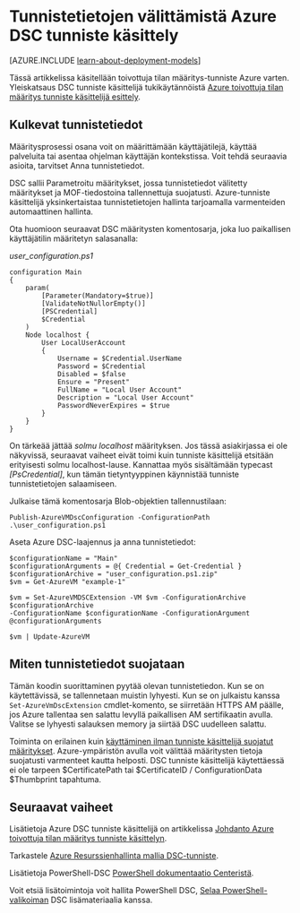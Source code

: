<properties
   pageTitle="Kulkeva tunnistetietojen avulla DSC Azure | Microsoft Azure"
   description="Yleiskatsaus siitä, että lähettämistä suojatusti tunnistetiedot Azuren näennäiskoneiden käyttämällä PowerShell toivottuja tilan määrittäminen"
   services="virtual-machines-windows"
   documentationCenter=""
   authors="zjalexander"
   manager="timlt"
   editor=""
   tags="azure-service-management,azure-resource-manager"
   keywords=""/>

<tags
   ms.service="virtual-machines-windows"
   ms.devlang="na"
   ms.topic="article"
   ms.tgt_pltfrm="vm-windows"
   ms.workload="na"
   ms.date="09/15/2016"
   ms.author="zachal"/>

# <a name="passing-credentials-to-the-azure-dsc-extension-handler"></a>Tunnistetietojen välittämistä Azure DSC tunniste käsittely #

[AZURE.INCLUDE [learn-about-deployment-models](../../includes/learn-about-deployment-models-both-include.md)]

Tässä artikkelissa käsitellään toivottuja tilan määritys-tunniste Azure varten. Yleiskatsaus DSC tunniste käsittelijä tukikäytännöistä [Azure toivottuja tilan määritys tunniste käsittelijä esittely](virtual-machines-windows-extensions-dsc-overview.md). 


## <a name="passing-in-credentials"></a>Kulkevat tunnistetiedot
Määritysprosessi osana voit on määrittämään käyttäjätilejä, käyttää palveluita tai asentaa ohjelman käyttäjän kontekstissa. Voit tehdä seuraavia asioita, tarvitset Anna tunnistetiedot. 

DSC sallii Parametroitu määritykset, jossa tunnistetiedot välitetty määritykset ja MOF-tiedostoina tallennettuja suojatusti. Azure-tunniste käsittelijä yksinkertaistaa tunnistetietojen hallinta tarjoamalla varmenteiden automaattinen hallinta. 

Ota huomioon seuraavat DSC määritysten komentosarja, joka luo paikallisen käyttäjätilin määritetyn salasanalla:

*user_configuration.ps1*

```
configuration Main
{
    param(
        [Parameter(Mandatory=$true)]
        [ValidateNotNullorEmpty()]
        [PSCredential]
        $Credential
    )    
    Node localhost {       
        User LocalUserAccount
        {
            Username = $Credential.UserName
            Password = $Credential
            Disabled = $false
            Ensure = "Present"
            FullName = "Local User Account"
            Description = "Local User Account"
            PasswordNeverExpires = $true
        } 
    }  
} 
```

On tärkeää jättää *solmu localhost* määrityksen. Jos tässä asiakirjassa ei ole näkyvissä, seuraavat vaiheet eivät toimi kuin tunniste käsittelijä etsitään erityisesti solmu localhost-lause. Kannattaa myös sisältämään typecast *[PsCredential]*, kun tämän tietyntyyppinen käynnistää tunniste tunnistetietojen salaamiseen. 

Julkaise tämä komentosarja Blob-objektien tallennustilaan:

`Publish-AzureVMDscConfiguration -ConfigurationPath .\user_configuration.ps1`

Aseta Azure DSC-laajennus ja anna tunnistetiedot:

```
$configurationName = "Main"
$configurationArguments = @{ Credential = Get-Credential }
$configurationArchive = "user_configuration.ps1.zip"
$vm = Get-AzureVM "example-1"
 
$vm = Set-AzureVMDSCExtension -VM $vm -ConfigurationArchive $configurationArchive 
-ConfigurationName $configurationName -ConfigurationArgument @configurationArguments
 
$vm | Update-AzureVM
```
## <a name="how-credentials-are-secured"></a>Miten tunnistetiedot suojataan
Tämän koodin suorittaminen pyytää olevan tunnistetiedon. Kun se on käytettävissä, se tallennetaan muistin lyhyesti. Kun se on julkaistu kanssa `Set-AzureVmDscExtension` cmdlet-komento, se siirretään HTTPS AM päälle, jos Azure tallentaa sen salattu levyllä paikallisen AM sertifikaatin avulla. Valitse se lyhyesti salauksen memory ja siirtää DSC uudelleen salattu.

Toiminta on erilainen kuin [käyttäminen ilman tunniste käsittelijä suojatut määritykset](https://msdn.microsoft.com/powershell/dsc/securemof). Azure-ympäristön avulla voit välittää määritysten tietoja suojatusti varmenteet kautta helposti. DSC tunniste käsittelijä käytettäessä ei ole tarpeen $CertificatePath tai $CertificateID / ConfigurationData $Thumbprint tapahtuma.


## <a name="next-steps"></a>Seuraavat vaiheet ##

Lisätietoja Azure DSC tunniste käsittelijä on artikkelissa [Johdanto Azure toivottuja tilan määritys tunniste käsittelyn](virtual-machines-windows-extensions-dsc-overview.md). 

Tarkastele [Azure Resurssienhallinta mallia DSC-tunniste](virtual-machines-windows-extensions-dsc-template.md).

Lisätietoja PowerShell-DSC [PowerShell dokumentaatio Centeristä](https://msdn.microsoft.com/powershell/dsc/overview). 

Voit etsiä lisätoimintoja voit hallita PowerShell DSC, [Selaa PowerShell-valikoiman](https://www.powershellgallery.com/packages?q=DscResource&x=0&y=0) DSC lisämateriaalia kanssa.
